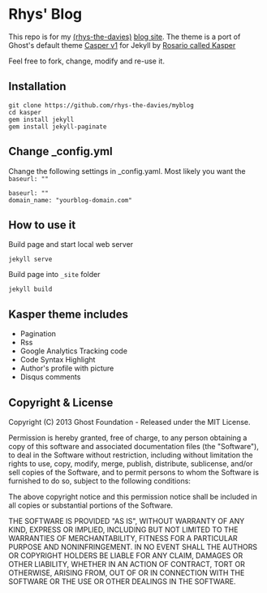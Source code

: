 # Rhys' Blog

This repo is for my [(rhys-the-davies)](https://rhys-the-davies.com) [blog site](https://blog.rhys-the-davies.com). The theme is a port of Ghost's default theme [Casper v1](https://github.com/tryghost/casper) for Jekyll by [Rosario called Kasper](https://github.com/rosario/kasper)

Feel free to fork, change, modify and re-use it.

## Installation

    git clone https://github.com/rhys-the-davies/myblog
    cd kasper
    gem install jekyll
    gem install jekyll-paginate

## Change _config.yml

Change the following settings in _config.yaml. Most likely you want the `baseurl: ""`

```
baseurl: ""
domain_name: "yourblog-domain.com"
```

## How to use it

Build page and start local web server

    jekyll serve

Build page into `_site` folder

    jekyll build

## Kasper theme includes

* Pagination
* Rss
* Google Analytics Tracking code
* Code Syntax Highlight
* Author's profile with picture
* Disqus comments

## Copyright & License

Copyright (C) 2013 Ghost Foundation - Released under the MIT License.

Permission is hereby granted, free of charge, to any person obtaining a copy of this software and associated documentation files (the "Software"), to deal in the Software without restriction, including without limitation the rights to use, copy, modify, merge, publish, distribute, sublicense, and/or sell copies of the Software, and to permit persons to whom the Software is furnished to do so, subject to the following conditions:

The above copyright notice and this permission notice shall be included in all copies or substantial portions of the Software.

THE SOFTWARE IS PROVIDED "AS IS", WITHOUT WARRANTY OF ANY KIND, EXPRESS OR IMPLIED, INCLUDING BUT NOT LIMITED TO THE WARRANTIES OF MERCHANTABILITY, FITNESS FOR A PARTICULAR PURPOSE AND
NONINFRINGEMENT. IN NO EVENT SHALL THE AUTHORS OR COPYRIGHT HOLDERS BE LIABLE FOR ANY CLAIM, DAMAGES OR OTHER LIABILITY, WHETHER IN AN ACTION OF CONTRACT, TORT OR OTHERWISE, ARISING FROM, OUT OF OR IN CONNECTION WITH THE SOFTWARE OR THE USE OR OTHER DEALINGS IN THE SOFTWARE.
